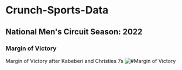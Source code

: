 # Crunch-Sports-Data

## National Men's Circuit Season: 2022

### Margin of Victory
Margin of Victory after Kabeberi and Christies 7s
![#Margin of Victory](https://user-images.githubusercontent.com/20558188/174490282-ced7842b-0811-4226-8b6d-62918f4df1dc.png)
